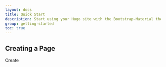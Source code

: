 ```yaml
---
layout: docs
title: Quick Start
description: Start using your Hugo site with the Bootstrap-Material theme installed.
group: getting-started
toc: true
---
```


## Creating a Page

Create 